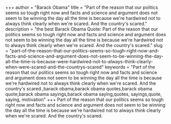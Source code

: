 +++
author = "Barack Obama"
title = "Part of the reason that our politics seems so tough right now and facts and science and argument does not seem to be winning the day all the time is because we're hardwired not to always think clearly when we're scared. And the country's scared."
description = "the best Barack Obama Quote: Part of the reason that our politics seems so tough right now and facts and science and argument does not seem to be winning the day all the time is because we're hardwired not to always think clearly when we're scared. And the country's scared."
slug = "part-of-the-reason-that-our-politics-seems-so-tough-right-now-and-facts-and-science-and-argument-does-not-seem-to-be-winning-the-day-all-the-time-is-because-were-hardwired-not-to-always-think-clearly-when-were-scared-and-the-countrys-scared"
keywords = "Part of the reason that our politics seems so tough right now and facts and science and argument does not seem to be winning the day all the time is because we're hardwired not to always think clearly when we're scared. And the country's scared.,barack obama,barack obama quotes,barack obama quote,barack obama sayings,barack obama saying,quotes, sayings,quote, saying, motivation"
+++
Part of the reason that our politics seems so tough right now and facts and science and argument does not seem to be winning the day all the time is because we're hardwired not to always think clearly when we're scared. And the country's scared.
